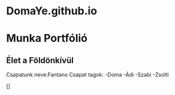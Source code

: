 # DomaYe.github.io
# Munka Portfólió
## Élet a Földönkívül

Csapatunk neve:Fantano
Csapat tagok:
-Doma
-Ádi
-Szabi
-Zsolti


 []
